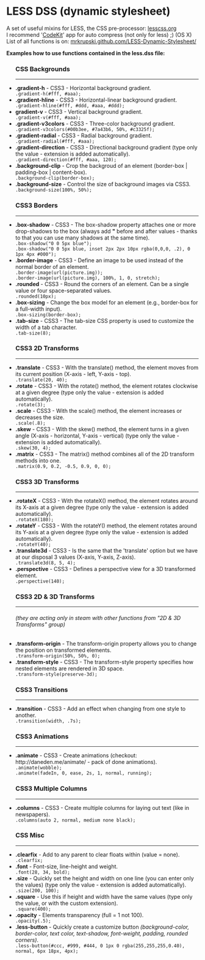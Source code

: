 LESS DSS (dynamic stylesheet)
=============

A set of useful mixins for LESS, the CSS pre-processor: <a href="http://lesscss.org" target="_blank">lesscss.org</a>
<br/>I recommend '<a href="http://incident57.com/codekit/" target="_blank">CodeKit</a>' app for auto compress (not only for less) ;) (OS X)
<br/>
List of all functions is on: <a href="http://mrkrupski.github.com/LESS-Dynamic-Stylesheet/" target="_blank">mrkrupski.github.com/LESS-Dynamic-Stylesheet/</a>

   <b>Examples how to use functions contained in the less.dss file:</b>

 <ul>
   <h3>CSS Backgrounds</h3>
   <hr/>
   <li><b>.gradient-h</b>           - CSS3 - Horizontal background gradient.</li>
   <code>.gradient-h(#fff, #aaa);</code>

   <li><b>.gradient-hline</b>       - CSS3 - Horizontal-linear background gradient.</li>
   <code>.gradient-hline(#fff, #ddd, #aaa, #ddd);</code>

   <li><b>gradient-v</b>            - CSS3 - Vertical background gradient.</li>
   <code>.gradient-v(#fff, #aaa);</code>

   <li><b>.gradient-v3colors</b>    - CSS3 - Three-color background gradient.</li>
   <code>.gradient-v3colors(#00b3ee, #7a43b6, 50%, #c3325f);</code>

   <li><b>.gradient-radial</b>      - CSS3 - Radial background gradient.</li>
   <code>.gradient-radial(#fff, #aaa);</code>

   <li><b>.gradient-direction</b>   - CSS3 - Directional background gradient (type only the value - extension is added automatically).</li>
   <code>.gradient-direction(#fff, #aaa, 120);</code>

   <li><b>.background-clip</b>      - Crop the backgroud of an element (border-box | padding-box | content-box).</li>
   <code>.background-clip(border-box);</code>

   <li><b>.background-size</b>      - Control the size of background images via CSS3.</li>
   <code>.background-size(100%, 50%);</code>

   <br/>
   <h3>CSS3 Borders</h3>
   <hr/>
   <li><b>.box-shadow</b>           - CSS3 - The box-shadow property attaches one or more drop-shadows to the box (always add <b>"</b> before and after values - thanks to that you can use many shadows at the same time).</li>
   <code>.box-shadow("0 0 5px blue");</code>
   <br/>
   <code>.box-shadow("0 0 5px blue, inset 2px 2px 10px rgba(0,0,0, .2), 0 1px 4px #000");</code>

   <li><b>.border-image</b>         - CSS3 - Define an image to be used instead of the normal border of an element.</li>
   <code>.border-image(url(picture.img));</code>
   <br/>
   <code>.border-image(url(picture.img), 100%, 1, 0, stretch);</code>

   <li><b>.rounded</b>              - CSS3 - Round the corners of an element. Can be a single value or four space-separated values.</li>
   <code>.rounded(10px);</code>

   <li><b>.box-sizing</b>           - Change the box model for an element (e.g., border-box for a full-width input).</li>
   <code>.box-sizing(border-box);</code>

   <li><b>.tab-size</b>             - CSS3 - The tab-size CSS property is used to customize the width of a tab character.</li>
   <code>.tab-size(8);</code>

   <br/>
   <h3>CSS3 2D Transforms</h3>
   <hr/>
   <li><b>.translate</b>            - CSS3 - With the translate() method, the element moves from its current position (X-axis - left, Y-axis - top).</li>
   <code>.translate(20, 40);</code>

   <li><b>.rotate</b>               - CSS3 - With the rotate() method, the element rotates clockwise at a given degree (type only the value - extension is added automatically).</li>
   <code>.rotate(3);</code>

   <li><b>.scale</b>                - CSS3 - With the scale() method, the element increases or decreases the size.</li>
   <code>.scale(.8);</code>

   <li><b>.skew</b>                 - CSS3 - With the skew() method, the element turns in a given angle (X-axis - horizontal, Y-axis - vertical) (type only the value - extension is added automatically).</li>
   <code>.skew(30, 4);</code>

   <li><b>.matrix</b>               - CSS3 - The matrix() method combines all of the 2D transform methods into one.</li>
   <code>.matrix(0.9, 0.2, -0.5, 0.9, 0, 0);</code>

   <br/>
   <h3>CSS3 3D Transforms</h3>
   <hr/>
   <li><b>.rotateX</b>              - CSS3 - With the rotateX() method, the element rotates around its X-axis at a given degree (type only the value - extension is added automatically).</li>
   <code>.rotateX(180);</code>

   <li><b>.rotateY</b>              - CSS3 - With the rotateY() method, the element rotates around its Y-axis at a given degree (type only the value - extension is added automatically).</li>
   <code>.rotateY(40);</code>

   <li><b>.translate3d</b>          - CSS3 - Is the same that the 'translate' option but we have at our disposal 3 values (X-axis, Y-axis, Z-axis).</li>
   <code>.translate3d(8, 5, 4);</code>

   <li><b>.perspective</b>          - CSS3 - Defines a perspective view for a 3D transformed element.</li>
   <code>.perspective(140);</code>

   <br/>
   <h3>CSS3 2D & 3D Transforms</h3>
   <hr/>
   <h6><i>(they are acting only in steam with other functions from "2D & 3D Transforms" group)</i></h6>
   <li><b>.transform-origin</b>           - The transform-origin property allows you to change the position on transformed elements.</li>
   <code>.transform-origin(50%, 50%, 0);</code>

   <li><b>.transform-style</b>           - CSS3 - The transform-style property specifies how nested elements are rendered in 3D space.</li>
   <code>.transform-style(preserve-3d);</code>

   <br/>
   <h3>CSS3 Transitions</h3>
   <hr/>
   <li><b>.transition</b>           - CSS3 - Add an effect when changing from one style to another.</li>
   <code>.transition(width, .7s);</code>

   <br/>
   <h3>CSS3 Animations</h3>
   <hr/>
   <li><b>.animate</b>              - CSS3 - Create animations (checkout: http://daneden.me/animate/ - pack of done animations).</li>
   <code>.animate(wobble);</code>
   <br/>
   <code>.animate(fadeIn, 0, ease, 2s, 1, normal, running);</code>

   <br/>
   <h3>CSS3 Multiple Columns</h3>
   <hr/>
   <li><b>.columns</b>              - CSS3 - Create multiple columns for laying out text (like in newspapers).</li>
   <code>.columns(auto 2, normal, medium none black);</code>

   <br/>
   <h3>CSS Misc</h3>
   <hr/>
   <li><b>.clearfix</b>             - Add to any parent to clear floats within (value = none).</li>
   <code>.clearfix;</code>

   <li><b>.font</b>                 - Font-size, line-height and weight.</li>
   <code>.font(28, 34, bold);</code>

   <li><b>.size</b>                 - Quickly set the height and width on one line (you can enter only the values) (type only the value - extension is added automatically).</li>
   <code>.size(200, 100);</code>

   <li><b>.square</b>               - Use this if height and width have the same values (type only the value, or with the custom extension).</li>
   <code>.square(400);</code>

   <li><b>.opacity</b>              - Elements transparency (full = 1 not 100).</li>
   <code>.opacity(.5);</code>

   <li><b>.less-button</b>          - Quickly create a customize button <i>(background-color, border-color, text color, text-shadow, font-weight, padding, rounded corners)</i>.</li>
   <code>.less-button(#ccc, #999, #444, 0 1px 0 rgba(255,255,255,0.40), normal, 6px 18px, 4px);</code>
</ul>